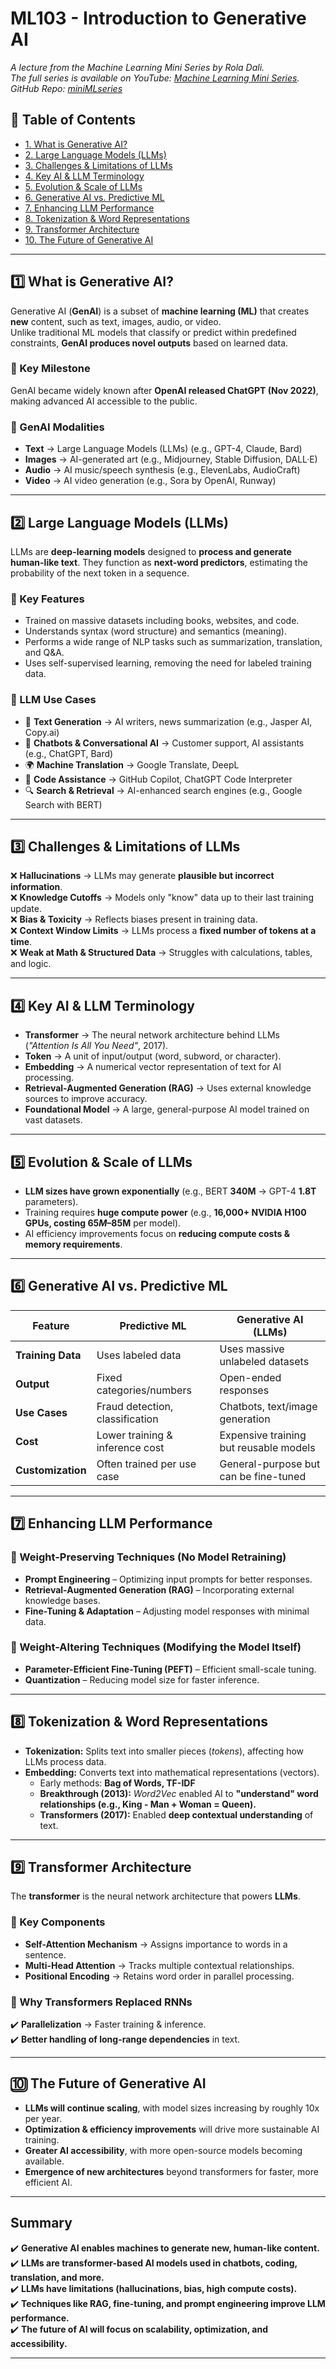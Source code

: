 # ML103 - Introduction to Generative AI

*A lecture from the Machine Learning Mini Series by Rola Dali.  
The full series is available on YouTube: [Machine Learning Mini Series](https://youtube.com/playlist?list=PLBOxI5MJQLFs8-8vl_nTRte-gkNQeWsOa&si=3IaNr4OZUnaI9MNt).  
GitHub Repo: [miniMLseries](https://github.com/rdali/miniMLseries)*


## 📌 Table of Contents

- [1. What is Generative AI?](#1️⃣-what-is-generative-ai)
- [2. Large Language Models (LLMs)](#2️⃣-large-language-models-llms)
- [3. Challenges & Limitations of LLMs](#3️⃣-challenges--limitations-of-llms)
- [4. Key AI & LLM Terminology](#4️⃣-key-ai--llm-terminology)
- [5. Evolution & Scale of LLMs](#5️⃣-evolution--scale-of-llms)
- [6. Generative AI vs. Predictive ML](#6️⃣-generative-ai-vs-predictive-ml)
- [7. Enhancing LLM Performance](#7️⃣-enhancing-llm-performance)
- [8. Tokenization & Word Representations](#8️⃣-tokenization--word-representations)
- [9. Transformer Architecture](#9️⃣-transformer-architecture)
- [10. The Future of Generative AI](#-the-future-of-generative-ai)

---

## 1️⃣ What is Generative AI?

Generative AI (**GenAI**) is a subset of **machine learning (ML)** that creates **new** content, such as text, images, audio, or video.  
Unlike traditional ML models that classify or predict within predefined constraints, **GenAI produces novel outputs** based on learned data.

### 🔹 Key Milestone

GenAI became widely known after **OpenAI released ChatGPT (Nov 2022)**, making advanced AI accessible to the public.

### 🔹 GenAI Modalities

- **Text** → Large Language Models (LLMs) (e.g., GPT-4, Claude, Bard)
- **Images** → AI-generated art (e.g., Midjourney, Stable Diffusion, DALL·E)
- **Audio** → AI music/speech synthesis (e.g., ElevenLabs, AudioCraft)
- **Video** → AI video generation (e.g., Sora by OpenAI, Runway)

---

## 2️⃣ Large Language Models (LLMs)

LLMs are **deep-learning models** designed to **process and generate human-like text**. They function as **next-word predictors**, estimating the probability of the next token in a sequence.

### 🔹 Key Features

- Trained on massive datasets including books, websites, and code.
- Understands syntax (word structure) and semantics (meaning).
- Performs a wide range of NLP tasks such as summarization, translation, and Q&A.
- Uses self-supervised learning, removing the need for labeled training data.

### 🔹 LLM Use Cases

- 📝 **Text Generation** → AI writers, news summarization (e.g., Jasper AI, Copy.ai)
- 💬 **Chatbots & Conversational AI** → Customer support, AI assistants (e.g., ChatGPT, Bard)
- 🌍 **Machine Translation** → Google Translate, DeepL
- 🤖 **Code Assistance** → GitHub Copilot, ChatGPT Code Interpreter
- 🔍 **Search & Retrieval** → AI-enhanced search engines (e.g., Google Search with BERT)

---

## 3️⃣ Challenges & Limitations of LLMs

❌ **Hallucinations** → LLMs may generate **plausible but incorrect information**.  
❌ **Knowledge Cutoffs** → Models only "know" data up to their last training update.  
❌ **Bias & Toxicity** → Reflects biases present in training data.  
❌ **Context Window Limits** → LLMs process a **fixed number of tokens at a time**.  
❌ **Weak at Math & Structured Data** → Struggles with calculations, tables, and logic.

---

## 4️⃣ Key AI & LLM Terminology

- **Transformer** → The neural network architecture behind LLMs (*"Attention Is All You Need"*, 2017).  
- **Token** → A unit of input/output (word, subword, or character).  
- **Embedding** → A numerical vector representation of text for AI processing.  
- **Retrieval-Augmented Generation (RAG)** → Uses external knowledge sources to improve accuracy.  
- **Foundational Model** → A large, general-purpose AI model trained on vast datasets.  

---

## 5️⃣ Evolution & Scale of LLMs

- **LLM sizes have grown exponentially** (e.g., BERT **340M** → GPT-4 **1.8T** parameters).  
- Training requires **huge compute power** (e.g., **16,000+ NVIDIA H100 GPUs, costing $65M–$85M** per model).  
- AI efficiency improvements focus on **reducing compute costs & memory requirements**.

---

## 6️⃣ Generative AI vs. Predictive ML

| Feature            | Predictive ML         | Generative AI (LLMs)  |
|-------------------|---------------------|----------------------|
| **Training Data**  | Uses labeled data   | Uses massive unlabeled datasets |
| **Output**        | Fixed categories/numbers | Open-ended responses |
| **Use Cases**     | Fraud detection, classification | Chatbots, text/image generation |
| **Cost**         | Lower training & inference cost | Expensive training but reusable models |
| **Customization** | Often trained per use case | General-purpose but can be fine-tuned |

---

## 7️⃣ Enhancing LLM Performance

### 🔹 Weight-Preserving Techniques (No Model Retraining)

- **Prompt Engineering** – Optimizing input prompts for better responses.
- **Retrieval-Augmented Generation (RAG)** – Incorporating external knowledge bases.
- **Fine-Tuning & Adaptation** – Adjusting model responses with minimal data.

### 🔹 Weight-Altering Techniques (Modifying the Model Itself)

- **Parameter-Efficient Fine-Tuning (PEFT)** – Efficient small-scale tuning.
- **Quantization** – Reducing model size for faster inference.

---

## 8️⃣ Tokenization & Word Representations

- **Tokenization:** Splits text into smaller pieces (*tokens*), affecting how LLMs process data.  
- **Embedding:** Converts text into mathematical representations (vectors).  
  - Early methods: **Bag of Words, TF-IDF**  
  - **Breakthrough (2013):** *Word2Vec* enabled AI to **"understand" word relationships (e.g., King - Man + Woman = Queen).**  
  - **Transformers (2017):** Enabled **deep contextual understanding** of text.  

---

## 9️⃣ Transformer Architecture

The **transformer** is the neural network architecture that powers **LLMs**.

### 🔹 Key Components

- **Self-Attention Mechanism** → Assigns importance to words in a sentence.  
- **Multi-Head Attention** → Tracks multiple contextual relationships.  
- **Positional Encoding** → Retains word order in parallel processing.  

### 🔹 Why Transformers Replaced RNNs

✔️ **Parallelization** → Faster training & inference.  
✔️ **Better handling of long-range dependencies** in text.  

---

## 🔟 The Future of Generative AI

- **LLMs will continue scaling**, with model sizes increasing by roughly 10x per year.
- **Optimization & efficiency improvements** will drive more sustainable AI training.
- **Greater AI accessibility**, with more open-source models becoming available.
- **Emergence of new architectures** beyond transformers for faster, more efficient AI.

---

## Summary

✔️ **Generative AI enables machines to generate new, human-like content.**  
✔️ **LLMs are transformer-based AI models used in chatbots, coding, translation, and more.**  
✔️ **LLMs have limitations (hallucinations, bias, high compute costs).**  
✔️ **Techniques like RAG, fine-tuning, and prompt engineering improve LLM performance.**  
✔️ **The future of AI will focus on scalability, optimization, and accessibility.**  

---